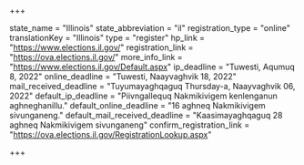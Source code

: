 +++

state_name = "Illinois"
state_abbreviation = "il"
registration_type = "online"
translationKey = "Illinois"
type = "register"
hp_link = "https://www.elections.il.gov/"
registration_link = "https://ova.elections.il.gov/"
more_info_link = "https://www.elections.il.gov/Default.aspx"
ip_deadline = "Tuwesti, Aqumuq 8, 2022"
online_deadline = "Tuwesti, Naayvaghvik 18, 2022"
mail_received_deadline = "Tuyumayaghqaguq Thursday-a, Naayvaghvik 06, 2022"
default_ip_deadline = "Piivngallequq Nakmikivigem kenlenganun aghneghanillu."
default_online_deadline = "16 aghneq Nakmikivigem sivunganeng."
default_mail_received_deadline = "Kaasimayaghqaguq 28 aghneq Nakmikivigem sivunganeng"
confirm_registration_link = "https://ova.elections.il.gov/RegistrationLookup.aspx"

+++